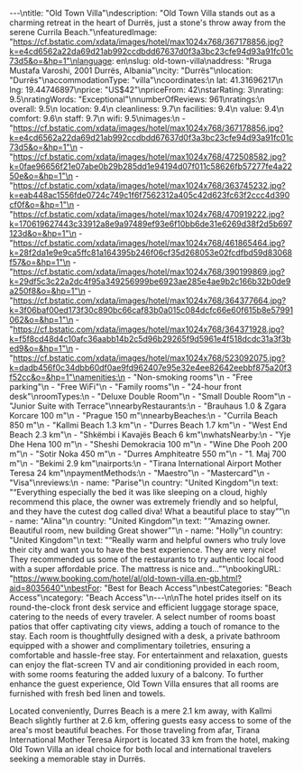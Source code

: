 ---\ntitle: "Old Town Villa"\ndescription: "Old Town Villa stands out as a charming retreat in the heart of Durrës, just a stone's throw away from the serene Currila Beach."\nfeaturedImage: "https://cf.bstatic.com/xdata/images/hotel/max1024x768/367178856.jpg?k=e4cd6562a22da69d21ab992ccdbdd67637d0f3a3bc23cfe94d93a91fc01c73d5&o=&hp=1"\nlanguage: en\nslug: old-town-villa\naddress: "Rruga Mustafa Varoshi, 2001 Durrës, Albania"\ncity: "Durrës"\nlocation: "Durrës"\naccommodationType: "villa"\ncoordinates:\n  lat: 41.31696217\n  lng: 19.44746897\nprice: "US$42"\npriceFrom: 42\nstarRating: 3\nrating: 9.5\nratingWords: "Exceptional"\nnumberOfReviews: 961\nratings:\n  overall: 9.5\n  location: 9.4\n  cleanliness: 9.7\n  facilities: 9.4\n  value: 9.4\n  comfort: 9.6\n  staff: 9.7\n  wifi: 9.5\nimages:\n  - "https://cf.bstatic.com/xdata/images/hotel/max1024x768/367178856.jpg?k=e4cd6562a22da69d21ab992ccdbdd67637d0f3a3bc23cfe94d93a91fc01c73d5&o=&hp=1"\n  - "https://cf.bstatic.com/xdata/images/hotel/max1024x768/472508582.jpg?k=0fae96656f21e07abe0b29b285dd1e94194d07f011c58626fb57277fe4a2250e&o=&hp=1"\n  - "https://cf.bstatic.com/xdata/images/hotel/max1024x768/363745232.jpg?k=eab448ac1556fde0724c749c1f6f7562312a405c42d623fc63f2ccc4d390cf0f&o=&hp=1"\n  - "https://cf.bstatic.com/xdata/images/hotel/max1024x768/470919222.jpg?k=170619627443c33912a8e9a97489ef93e6f10bb6de31e6269d38f2d5b697123d&o=&hp=1"\n  - "https://cf.bstatic.com/xdata/images/hotel/max1024x768/461865464.jpg?k=28f2da1e9e9ca5ffc81a164395b246f06cf35d268053e02fcdfbd59d83068f57&o=&hp=1"\n  - "https://cf.bstatic.com/xdata/images/hotel/max1024x768/390199869.jpg?k=29df5c3c22a2dc4f95a349256999be6923ae285e4ae9b2c166b32b0de9a250f8&o=&hp=1"\n  - "https://cf.bstatic.com/xdata/images/hotel/max1024x768/364377664.jpg?k=3f06baf00ed173f30c890bc66caf83b0a015c084dcfc66e60f615b8e57991062&o=&hp=1"\n  - "https://cf.bstatic.com/xdata/images/hotel/max1024x768/364371928.jpg?k=f5f8cd48d4c10afc36aabb14b2c5d96b29265f9d5961e4f518dcdc31a3f3bed9&o=&hp=1"\n  - "https://cf.bstatic.com/xdata/images/hotel/max1024x768/523092075.jpg?k=dadb456f0c34dbb60df0ae9fd962407e95e32e4ee82642eebbf875a20f3f52cc&o=&hp=1"\namenities:\n  - "Non-smoking rooms"\n  - "Free parking"\n  - "Free WiFi"\n  - "Family rooms"\n  - "24-hour front desk"\nroomTypes:\n  - "Deluxe Double Room"\n  - "Small Double Room"\n  - "Junior Suite with Terrace"\nnearbyRestaurants:\n  - "Brauhaus 1.0 & Zgara Korcare 100 m"\n  - "Prague 150 m"\nnearbyBeaches:\n  - "Currila Beach 850 m"\n  - "Kallmi Beach 1.3 km"\n  - "Durres Beach 1.7 km"\n  - "West End Beach 2.3 km"\n  - "Shkëmbi i Kavajës Beach 6 km"\nwhatsNearby:\n  - "Yje Dhe Hena 100 m"\n  - "Sheshi Demokracia 100 m"\n  - "Wine Dhe Pooh 200 m"\n  - "Sotir Noka 450 m"\n  - "Durres Amphiteatre 550 m"\n  - "1. Maj 700 m"\n  - "Bekimi 2.9 km"\nairports:\n  - "Tirana International Airport Mother Teresa 24 km"\npaymentMethods:\n  - "Maestro"\n  - "Mastercard"\n  - "Visa"\nreviews:\n  - name: "Parise"\n    country: "United Kingdom"\n    text: "“Everything especially the bed it was like sleeping on a cloud, highly recommend this place, the owner was extremely friendly and so helpful, and they have the cutest dog called diva! What a beautiful place to stay”"\n  - name: "Alina"\n    country: "United Kingdom"\n    text: "“Amazing owner.
Beautiful room, new building Great shower”"\n  - name: "Holly"\n    country: "United Kingdom"\n    text: "“Really warm and helpful owners who truly love their city and want you to have the best experience. They are very nice! They recommended us some of the restaurants to try authentic local food with a super affordable price. The mattress is nice and...”"\nbookingURL: "https://www.booking.com/hotel/al/old-town-villa.en-gb.html?aid=8035640"\nbestFor: "Best for Beach Access"\nbestCategories: "Beach Access"\ncategory: "Beach Access"\n---\n\nThe hotel prides itself on its round-the-clock front desk service and efficient luggage storage space, catering to the needs of every traveler. A select number of rooms boast patios that offer captivating city views, adding a touch of romance to the stay. Each room is thoughtfully designed with a desk, a private bathroom equipped with a shower and complimentary toiletries, ensuring a comfortable and hassle-free stay. For entertainment and relaxation, guests can enjoy the flat-screen TV and air conditioning provided in each room, with some rooms featuring the added luxury of a balcony. To further enhance the guest experience, Old Town Villa ensures that all rooms are furnished with fresh bed linen and towels.

Located conveniently, Durres Beach is a mere 2.1 km away, with Kallmi Beach slightly further at 2.6 km, offering guests easy access to some of the area's most beautiful beaches. For those traveling from afar, Tirana International Mother Teresa Airport is located 33 km from the hotel, making Old Town Villa an ideal choice for both local and international travelers seeking a memorable stay in Durrës.